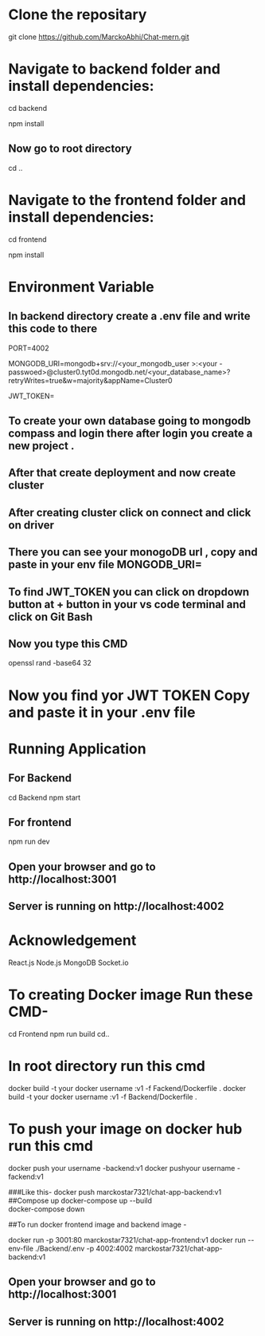 # Clone the repositary

git clone https://github.com/MarckoAbhi/Chat-mern.git

# Navigate to backend folder and install dependencies:

cd backend

npm install

## Now go to root directory
cd ..

# Navigate to the frontend folder and install dependencies:

  cd frontend
  
  npm install

# Environment Variable 
## In backend directory create a .env file and write this code to there 

PORT=4002

MONGODB_URI=mongodb+srv://<your_mongodb_user >:<your -passwoed>@cluster0.tyt0d.mongodb.net/<your_database_name>?retryWrites=true&w=majority&appName=Cluster0

JWT_TOKEN=

## To create your own database going to mongodb compass and login there after login you create a new project .
## After that create deployment and now create cluster 
## After creating cluster click on connect and click on driver 
## There you can see your monogoDB url , copy and paste in your env file MONGODB_URI= 

## To find JWT_TOKEN you can click on dropdown button at + button in your vs code terminal and click on Git Bash
## Now you type this CMD

openssl rand -base64 32 

# Now you find yor JWT TOKEN Copy and paste it in your .env file

#  Running Application 
## For Backend

cd Backend
npm start

## For frontend

npm run dev

## Open your browser and go to http://localhost:3001
## Server is running on http://localhost:4002

# Acknowledgement
React.js
Node.js
MongoDB
Socket.io

# To creating Docker image Run these CMD- 
cd Frontend
npm run build
cd.. 

# In root directory run this cmd 
docker build -t your docker username :v1 -f Fackend/Dockerfile .
docker build -t your docker username :v1 -f Backend/Dockerfile .

# To push your image on docker hub run this cmd
docker push your username -backend:v1 
docker pushyour username -fackend:v1

###Like this- docker push marckostar7321/chat-app-backend:v1 
##Compose up 
docker-compose up --build   
docker-compose down

##To run docker frontend image and backend image -

docker run -p 3001:80 marckostar7321/chat-app-frontend:v1
docker run --env-file ./Backend/.env -p 4002:4002 marckostar7321/chat-app-backend:v1

## Open your browser and go to http://localhost:3001
## Server is running on http://localhost:4002
